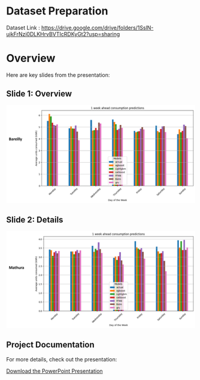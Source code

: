 # Dataset Preparation

Dataset Link : https://drive.google.com/drive/folders/1SslN-ujkFrNzi0DLKHrvBVTIcRDKyGt2?usp=sharing

# Overview

Here are key slides from the presentation:

## Slide 1: Overview
![Features](images/Picture3.png)

## Slide 2: Details
![Full Data](images/Picture4.png)


## Project Documentation

For more details, check out the presentation:

[Download the PowerPoint Presentation](final_project_Aditya_Yuvraj.pptx)
